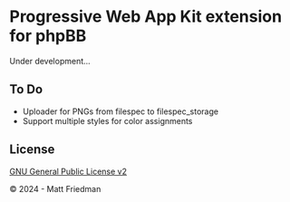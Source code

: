 # Progressive Web App Kit extension for phpBB

Under development...

## To Do

- Uploader for PNGs from filespec to filespec_storage
- Support multiple styles for color assignments

## License

[GNU General Public License v2](license.txt)

© 2024 - Matt Friedman
